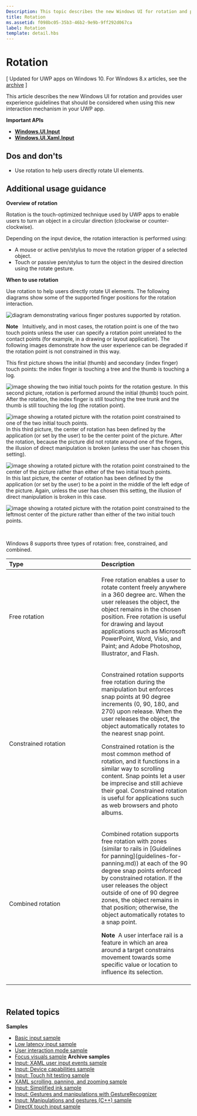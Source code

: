 ```yaml
---
Description: This topic describes the new Windows UI for rotation and provides user experience guidelines that should be considered when using this new interaction mechanism in your Windows Store app.
title: Rotation
ms.assetid: f098bc05-35b3-46b2-9e9b-9ff292d067ca
label: Rotation
template: detail.hbs
---
```


# Rotation


\[ Updated for UWP apps on Windows 10. For Windows 8.x articles, see the [archive](http://go.microsoft.com/fwlink/p/?linkid=619132) \]

This article describes the new Windows UI for rotation and provides user experience guidelines that should be considered when using this new interaction mechanism in your UWP app.

**Important APIs**

-   [**Windows.UI.Input**](https://msdn.microsoft.com/library/windows/apps/br242084)
-   [**Windows.UI.Xaml.Input**](https://msdn.microsoft.com/library/windows/apps/br227994)


## <span id="Dos_and_don_ts"></span><span id="dos_and_don_ts"></span><span id="DOS_AND_DON_TS"></span>Dos and don'ts


-   Use rotation to help users directly rotate UI elements.

## <span id="Additional_usage_guidance"></span><span id="additional_usage_guidance"></span><span id="ADDITIONAL_USAGE_GUIDANCE"></span>Additional usage guidance


**Overview of rotation**

Rotation is the touch-optimized technique used by UWP apps to enable users to turn an object in a circular direction (clockwise or counter-clockwise).

Depending on the input device, the rotation interaction is performed using:

-   A mouse or active pen/stylus to move the rotation gripper of a selected object.
-   Touch or passive pen/stylus to turn the object in the desired direction using the rotate gesture.

**When to use rotation**

Use rotation to help users directly rotate UI elements. The following diagrams show some of the supported finger positions for the rotation interaction.

![diagram demonstrating various finger postures supported by rotation.](images/ux-rotate-positions.png)

**Note**  
Intuitively, and in most cases, the rotation point is one of the two touch points unless the user can specify a rotation point unrelated to the contact points (for example, in a drawing or layout application). The following images demonstrate how the user experience can be degraded if the rotation point is not constrained in this way.

This first picture shows the initial (thumb) and secondary (index finger) touch points: the index finger is touching a tree and the thumb is touching a log.

![image showing the two initial touch points for the rotation gesture.](images/ux-rotate-points1.png)
In this second picture, rotation is performed around the initial (thumb) touch point. After the rotation, the index finger is still touching the tree trunk and the thumb is still touching the log (the rotation point).

![image showing a rotated picture with the rotation point constrained to one of the two initial touch points.](images/ux-rotate-points2.png)
In this third picture, the center of rotation has been defined by the application (or set by the user) to be the center point of the picture. After the rotation, because the picture did not rotate around one of the fingers, the illusion of direct manipulation is broken (unless the user has chosen this setting).

![image showing a rotated picture with the rotation point constrained to the center of the picture rather than either of the two initial touch points.](images/ux-rotate-points3.png)
In this last picture, the center of rotation has been defined by the application (or set by the user) to be a point in the middle of the left edge of the picture. Again, unless the user has chosen this setting, the illusion of direct manipulation is broken in this case.

![image showing a rotated picture with the rotation point constrained to the leftmost center of the picture rather than either of the two initial touch points.](images/ux-rotate-points4.png)

 

Windows 8 supports three types of rotation: free, constrained, and combined.

<table>
<colgroup>
<col width="50%" />
<col width="50%" />
</colgroup>
<thead>
<tr class="header">
<th align="left">Type</th>
<th align="left">Description</th>
</tr>
</thead>
<tbody>
<tr class="odd">
<td align="left">Free rotation</td>
<td align="left"><p>Free rotation enables a user to rotate content freely anywhere in a 360 degree arc. When the user releases the object, the object remains in the chosen position. Free rotation is useful for drawing and layout applications such as Microsoft PowerPoint, Word, Visio, and Paint; and Adobe Photoshop, Illustrator, and Flash.</p></td>
</tr>
<tr class="even">
<td align="left">Constrained rotation</td>
<td align="left"><p>Constrained rotation supports free rotation during the manipulation but enforces snap points at 90 degree increments (0, 90, 180, and 270) upon release. When the user releases the object, the object automatically rotates to the nearest snap point.</p>
<p>Constrained rotation is the most common method of rotation, and it functions in a similar way to scrolling content. Snap points let a user be imprecise and still achieve their goal. Constrained rotation is useful for applications such as web browsers and photo albums.</p></td>
</tr>
<tr class="odd">
<td align="left">Combined rotation</td>
<td align="left"><p>Combined rotation supports free rotation with zones (similar to rails in [Guidelines for panning](guidelines-for-panning.md)) at each of the 90 degree snap points enforced by constrained rotation. If the user releases the object outside of one of 90 degree zones, the object remains in that position; otherwise, the object automatically rotates to a snap point.</p>
<div class="alert">
<strong>Note</strong>  A user interface rail is a feature in which an area around a target constrains movement towards some specific value or location to influence its selection.
</div>
<div>
 
</div></td>
</tr>
</tbody>
</table>

 

## <span id="related_topics"></span>Related topics


**Samples**
* [Basic input sample](http://go.microsoft.com/fwlink/p/?LinkID=620302)
* [Low latency input sample](http://go.microsoft.com/fwlink/p/?LinkID=620304)
* [User interaction mode sample](http://go.microsoft.com/fwlink/p/?LinkID=619894)
* [Focus visuals sample](http://go.microsoft.com/fwlink/p/?LinkID=619895)
**Archive samples**
* [Input: XAML user input events sample](http://go.microsoft.com/fwlink/p/?linkid=226855)
* [Input: Device capabilities sample](http://go.microsoft.com/fwlink/p/?linkid=231530)
* [Input: Touch hit testing sample](http://go.microsoft.com/fwlink/p/?linkid=231590)
* [XAML scrolling, panning, and zooming sample](http://go.microsoft.com/fwlink/p/?linkid=251717)
* [Input: Simplified ink sample](http://go.microsoft.com/fwlink/p/?linkid=246570)
* [Input: Gestures and manipulations with GestureRecognizer](http://go.microsoft.com/fwlink/p/?LinkId=264995)
* [Input: Manipulations and gestures (C++) sample](http://go.microsoft.com/fwlink/p/?linkid=231605)
* [DirectX touch input sample](http://go.microsoft.com/fwlink/p/?LinkID=231627)
 

 




